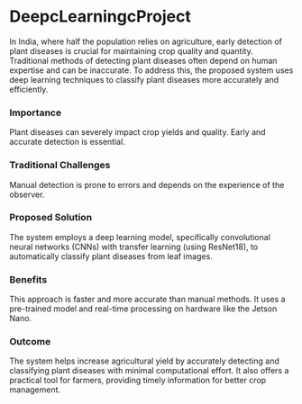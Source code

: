 # DeepcLearningcProject

In India, where half the population relies on agriculture, early detection of plant diseases is crucial for maintaining crop quality and quantity. Traditional methods of detecting plant diseases often depend on human expertise and can be inaccurate. To address this, the proposed system uses deep learning techniques to classify plant diseases more accurately and efficiently.


### Importance
Plant diseases can severely impact crop yields and quality. Early and accurate detection is essential.
### Traditional Challenges
Manual detection is prone to errors and depends on the experience of the observer.
### Proposed Solution
The system employs a deep learning model, specifically convolutional neural networks (CNNs) with transfer learning (using ResNet18), to automatically classify plant diseases from leaf images.
### Benefits
This approach is faster and more accurate than manual methods. It uses a pre-trained model and real-time processing on hardware like the Jetson Nano.
### Outcome
The system helps increase agricultural yield by accurately detecting and classifying plant diseases with minimal computational effort. It also offers a practical tool for farmers, providing timely information for better crop management.



